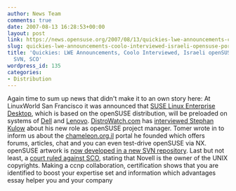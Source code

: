 ```yaml
---
author: News Team
comments: true
date: 2007-08-13 16:28:53+00:00
layout: post
link: https://news.opensuse.org/2007/08/13/quickies-lwe-announcements-coolo-interviewed-israeli-opensuse-portal-art-svn-sco/
slug: quickies-lwe-announcements-coolo-interviewed-israeli-opensuse-portal-art-svn-sco
title: 'Quickies: LWE Announcements, Coolo Interviewed, Israeli openSUSE Portal, Art
  SVN, SCO'
wordpress_id: 135
categories:
- Distribution
---
```


Again time to sum up news that didn't make it to an own story here: At LinuxWorld San Francisco it was announced that [SUSE Linux Enterprise Desktop](//www.novell.com/products/desktop/), which is based on the openSUSE distribution, will be preloaded on systems of [Dell](//www.desktoplinux.com/news/NS1990237723.html) and [Lenovo](//arstechnica.com/news.ars/post/20070806-lenovo-novell-partner-to-offer-linux-on-the-thinkpad.html). [DistroWatch.com](//distrowatch.com/) has [interviewed Stephan Kulow](//distrowatch.com/weekly.php?issue=20070813#feature) about his new role as openSUSE project manager. Tomer wrote in to inform us about the [chameleon.org.il](//www.chameleon.org.il/) portal he founded which offers forums, articles, chat and you can even test-drive openSUSE via NX. openSUSE artwork is [now developed in a new SVN repository](//lists.opensuse.org/opensuse-artwork/2007-08/msg00008.html). Last but not least, a [court ruled against SCO](//www.groklaw.net/article.php?story=20070810165237718), stating that Novell is the owner of the UNIX copyrights. Making a ccnp collaboration, certification shows that you are identified to boost your expertise set and information which advantages essay helper  you and your company
